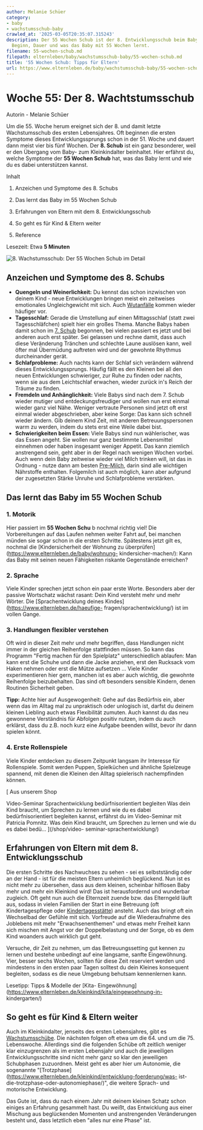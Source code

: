 ```yaml
---
author: Melanie Schüer
category:
- baby
- wachstumsschub-baby
crawled_at: '2025-03-05T20:35:07.315243'
description: Der 55 Wochen Schub ist der 8. Entwicklungsschub beim Baby. Alles zu
  Beginn, Dauer und was das Baby mit 55 Wochen lernt.
filename: 55-wochen-schub.md
filepath: elternleben/baby/wachstumsschub-baby/55-wochen-schub.md
title: '55 Wochen Schub: Tipps für Eltern'
url: https://www.elternleben.de/baby/wachstumsschub-baby/55-wochen-schub/
---
```


#  Woche 55: Der 8. Wachtstumsschub

Autorin - Melanie Schüer

Um die 55. Woche herum ereignet sich der 8. und damit letzte Wachstumsschub
des ersten Lebensjahres. Oft beginnen die ersten Symptome dieses
Entwicklungssprungs schon in der 51. Woche und dauert dann meist vier bis fünf
Wochen. Der **8\. Schub** ist ein ganz besonderer, weil er den Übergang vom
Baby- zum Kleinkindalter beinhaltet. Hier erfährst du, welche Symptome der
**55 Wochen Schub** hat, was das Baby lernt und wie du es dabei unterstützen
kannst.

Inhalt

1. Anzeichen und Symptome des 8. Schubs

2. Das lernt das Baby im 55 Wochen Schub

3. Erfahrungen von Eltern mit dem 8. Entwicklungsschub

4. So geht es für Kind & Eltern weiter

5. Reference

Lesezeit: Etwa **5 Minuten**

![8. Wachstumsschub: Der 55 Wochen Schub im
Detail](/fileadmin/_processed_/9/f/csm_51_Wochen_Schub_Baby_6671d9ace3.jpg)

##  Anzeichen und Symptome des 8. Schubs

  * **Quengeln und Weinerlichkeit:** Du kennst das schon inzwischen von deinem Kind - neue Entwicklungen bringen meist ein zeitweises emotionales Ungleichgewicht mit sich. Auch [Wutanfälle](https://www.elternleben.de/haeufige-fragen/trotz-wut/) kommen wieder häufiger vor. 
  * **Tagesschlaf:** Gerade die Umstellung auf einen Mittagsschlaf (statt zwei Tagesschläfchen) spielt hier ein großes Thema. Manche Babys haben damit schon im [7\. Schub](https://www.elternleben.de/baby/wachstumsschub-baby/46-wochen-schub/) begonnen, bei vielen passiert es jetzt und bei anderen auch erst später. Sei gelassen und rechne damit, dass auch diese Veränderung Tränchen und schlechte Laune auslösen kann, weil öfter mal Übermüdung auftreten wird und der gewohnte Rhythmus durcheinander gerät.
  * **Schlafprobleme:** Auch nachts kann der Schlaf sich verändern während dieses Entwicklungssprungs. Häufig fällt es den Kleinen bei all den neuen Entwicklungen schwieriger, zur Ruhe zu finden oder nachts, wenn sie aus dem Leichtschlaf erwachen, wieder zurück in's Reich der Träume zu finden.
  * **Fremdeln und Anhänglichkeit:** Viele Babys sind nach dem 7. Schub wieder mutiger und entdeckungsfreudiger und wollen nun erst einmal wieder ganz viel Nähe. Weniger vertraute Personen sind jetzt oft erst einmal wieder abgeschrieben, aber keine Sorge: Das kann sich schnell wieder ändern. Gib deinem Kind Zeit, mit anderen Betreuungspersonen warm zu werden, indem du stets erst eine Weile dabei bist.
  * **Schwierigkeiten beim Essen:** Viele Babys sind nun wählerischer, was das Essen angeht. Sie wollen nur ganz bestimmte Lebensmittel einnehmen oder haben insgesamt weniger Appetit. Das kann ziemlich anstrengend sein, geht aber in der Regel nach wenigen Wochen vorbei. Auch wenn dein Baby zeitweise wieder viel Milch trinken will, ist das in Ordnung - nutze dann am besten [Pre-Milch](https://www.elternleben.de/baby/babynahrung/babymilch/), darin sind alle wichtigen Nährstoffe enthalten. Folgemilch ist auch möglich, kann aber aufgrund der zugesetzten Stärke Unruhe und Schlafprobleme verstärken.

##  Das lernt das Baby im 55 Wochen Schub

### 1\. Motorik

Hier passiert im **55 Wochen Schu** b nochmal richtig viel! Die Vorbereitungen
auf das Laufen nehmen weiter Fahrt auf, bei manchen münden sie sogar schon in
die ersten Schritte. Spätestens jetzt gilt es, nochmal die [Kindersicherheit
der Wohnung zu überprüfen](https://www.elternleben.de/baby/wohnung-
kindersicher-machen/): Kann das Baby mit seinen neuen Fähigkeiten riskante
Gegenstände erreichen?

### 2\. Sprache

Viele Kinder sprechen jetzt schon ein paar erste Worte. Besonders aber der
passive Wortschatz wächst rasant: Dein Kind versteht mehr und mehr Wörter. Die
[Sprachentwicklung deines Kindes](https://www.elternleben.de/haeufige-
fragen/sprachentwicklung/) ist im vollen Gange.

### 3\. Handlungen flexibler verstehen

Oft wird in dieser Zeit mehr und mehr begriffen, dass Handlungen nicht immer
in der gleichen Reihenfolge stattfinden müssen. So kann das Programm "Fertig
machen für den Spielplatz" unterschiedlich ablaufen: Man kann erst die Schuhe
und dann die Jacke anziehen, erst den Rucksack vom Haken nehmen oder erst die
Mütze aufsetzen ... Viele Kinder experimentieren hier gern, manchen ist es
aber auch wichtig, die gewohnte Reihenfolge beizubehalten. Das sind oft
besonders sensible Kindern, denen Routinen Sicherheit geben.

**Tipp:** Achte hier auf Ausgewogenheit: Gehe auf das Bedürfnis ein, aber wenn
das im Alltag mal zu unpraktisch oder unlogisch ist, darfst du deinem kleinen
Liebling auch etwas Flexibilität zumuten. Auch kannst du das neu gewonnene
Verständnis für Abfolgen positiv nutzen, indem du auch erklärst, dass du z.B.
noch kurz eine Aufgabe beenden willst, bevor ihr dann spielen könnt.

### 4\. Erste Rollenspiele

Viele Kinder entdecken zu diesem Zeitpunkt langsam ihr Interesse für
Rollenspiele. Somit werden Puppen, Spielküchen und ähnliche Spielzeuge
spannend, mit denen die Kleinen den Alltag spielerisch nachempfinden können.

[ Aus unserem Shop

Video-Seminar Sprachentwicklung bedürfnisorientiert begleiten Was dein Kind
braucht, um Sprechen zu lernen und wie du es dabei bedürfnisorientiert
begleiten kannst, erfährst du im Video-Seminar mit Patricia Pomnitz. Was dein
Kind braucht, um Sprechen zu lernen und wie du es dabei bedü…  ](/shop/video-
seminar-sprachentwicklung/)

##  Erfahrungen von Eltern mit dem 8. Entwicklungsschub

Die ersten Schritte des Nachwuchses zu sehen - sei es selbstständig oder an
der Hand - ist für die meisten Eltern unheimlich beglückend. Nun ist es nicht
mehr zu übersehen, dass aus dem kleinen, scheinbar hilflosen Baby mehr und
mehr ein Kleinkind wird! Das ist herausfordernd und wunderbar zugleich. Oft
geht nun auch die Elternzeit zuende bzw. das Elterngeld läuft aus, sodass in
vielen Familien der Start in eine Betreuung (oft Kindertagespflege oder
[Kindertagesstätte](https://www.elternleben.de/haeufige-fragen/kita/))
ansteht. Auch das bringt oft ein Wechselbad der Gefühle mit sich. Vorfreude
auf die Wiederaufnahme des Joblebens mit mehr "Erwachsenenthemen" und etwas
mehr Freiheit kann sich mischen mit Angst vor der Doppelbelastung und der
Sorge, ob es dem Kind woanders auch wirklich gut geht.

Versuche, dir Zeit zu nehmen, um das Betreuungssetting gut kennen zu lernen
und bestehe unbedingt auf eine langsame, sanfte Eingewöhnung. Vier, besser
sechs Wochen, sollten für diese Zeit reserviert werden und mindestens in den
ersten paar Tagen solltest du dein Kleines konsequent begleiten, sodass es die
neue Umgebung behutsam kennenlernen kann.

Lesetipp: Tipps & Modelle der [Kita-
Eingewöhnung](https://www.elternleben.de/kleinkind/kita/eingewoehnung-in-
kindergarten/)

##  So geht es für Kind & Eltern weiter

Auch im Kleinkindalter, jenseits des ersten Lebensjahres, gibt es
[Wachstumsschübe](https://www.elternleben.de/baby/wachstumsschub-baby/). Die
nächsten folgen oft etwa um die 64. und um die 75. Lebenswoche. Allerdings
sind die folgenden Schübe oft zeitlich weniger klar einzugrenzen als im ersten
Lebensjahr und auch die jeweiligen Entwicklungsschritte sind nicht mehr ganz
so klar den jeweiligen Schubphasen zuzuordnen. Meist geht es aber hier um
Autonomie, die sogenannte
"[Trotzphase](https://www.elternleben.de/kleinkind/entwicklung-foerderung/was-
ist-die-trotzphase-oder-autonomiephase/)", die weitere Sprach- und motorische
Entwicklung.

Das Gute ist, dass du nach einem Jahr mit deinem kleinen Schatz schon einiges
an Erfahrung gesammelt hast. Du weißt, das Entwicklung aus einer Mischung aus
beglückenden Momenten und anstrengenden Veränderungen besteht und, dass
letztlich eben "alles nur eine Phase" ist.

